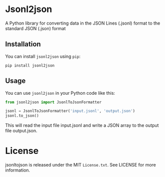 # Jsonl2json

A Python library for converting data in the JSON Lines (.jsonl) format to the standard JSON (.json) format

## Installation

You can install `jsonl2json` using `pip`:
<br>

```shell
pip install jsonl2json
```

## Usage

You can use `jsonl2json` in your Python code like this:

```python
from jsonl2json import JsonlToJsonFormatter

jsonl = JsonlToJsonFormatter('input.jsonl', 'output.json')
jsonl.to_json()
```

This will read the input file input.jsonl and write a JSON array to the output file output.json.

# License

jsonltojson is released under the MIT `License.txt`. See LICENSE for more information.

